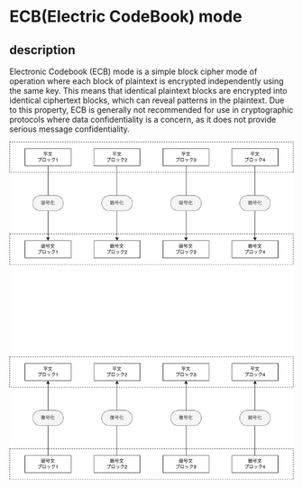 # ECB(Electric CodeBook) mode

## description
Electronic Codebook (ECB) mode is a simple block cipher mode of operation where each block of plaintext is encrypted independently using the same key. This means that identical plaintext blocks are encrypted into identical ciphertext blocks, which can reveal patterns in the plaintext. Due to this property, ECB is generally not recommended for use in cryptographic protocols where data confidentiality is a concern, as it does not provide serious message confidentiality.

![diagram](./assets/ecb.drawio.png)
